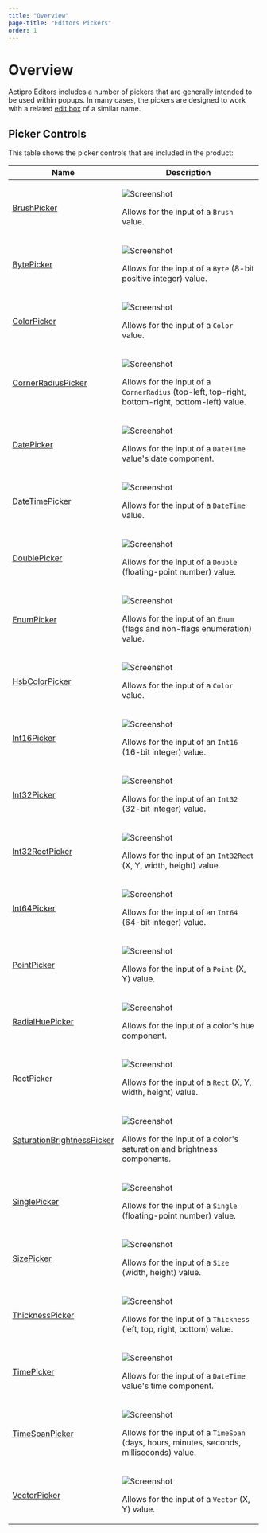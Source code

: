 ```yaml
---
title: "Overview"
page-title: "Editors Pickers"
order: 1
---
```

# Overview

Actipro Editors includes a number of pickers that are generally intended to be used within popups.  In many cases, the pickers are designed to work with a related [edit box](../editboxes/index.md) of a similar name.

## Picker Controls

This table shows the picker controls that are included in the product:

<table>
<thead>

<tr>
<th>Name</th>
<th>Description</th>
</tr>


</thead>
<tbody>

<tr>
<td>

[BrushPicker](brushpicker.md)

</td>
<td>

![Screenshot](../images/brushpicker.png)

Allows for the input of a `Brush` value.

</td>
</tr>

<tr>
<td>

[BytePicker](bytepicker.md)

</td>
<td>

![Screenshot](../images/int32picker.png)

Allows for the input of a `Byte` (8-bit positive integer) value.

</td>
</tr>

<tr>
<td>

[ColorPicker](colorpicker.md)

</td>
<td>

![Screenshot](../images/colorpicker.png)

Allows for the input of a `Color` value.

</td>
</tr>

<tr>
<td>

[CornerRadiusPicker](cornerradiuspicker.md)

</td>
<td>

![Screenshot](../images/cornerradiuspicker.png)

Allows for the input of a `CornerRadius` (top-left, top-right, bottom-right, bottom-left) value.

</td>
</tr>

<tr>
<td>

[DatePicker](datepicker.md)

</td>
<td>

![Screenshot](../images/datepicker.png)

Allows for the input of a `DateTime` value's date component.

</td>
</tr>

<tr>
<td>

[DateTimePicker](datetimepicker.md)

</td>
<td>

![Screenshot](../images/datetimepicker.png)

Allows for the input of a `DateTime` value.

</td>
</tr>

<tr>
<td>

[DoublePicker](doublepicker.md)

</td>
<td>

![Screenshot](../images/doublepicker.png)

Allows for the input of a `Double` (floating-point number) value.

</td>
</tr>

<tr>
<td>

[EnumPicker](enumpicker.md)

</td>
<td>

![Screenshot](../images/enumpicker-flags.png)

Allows for the input of an `Enum` (flags and non-flags enumeration) value.

</td>
</tr>

<tr>
<td>

[HsbColorPicker](hsbcolorpicker.md)

</td>
<td>

![Screenshot](../images/hsbcolorpicker.png)

Allows for the input of a `Color` value.

</td>
</tr>

<tr>
<td>

[Int16Picker](int16picker.md)

</td>
<td>

![Screenshot](../images/int32picker.png)

Allows for the input of an `Int16` (16-bit integer) value.

</td>
</tr>

<tr>
<td>

[Int32Picker](int32picker.md)

</td>
<td>

![Screenshot](../images/int32picker.png)

Allows for the input of an `Int32` (32-bit integer) value.

</td>
</tr>

<tr>
<td>

[Int32RectPicker](int32rectpicker.md)

</td>
<td>

![Screenshot](../images/rectpicker.png)

Allows for the input of an `Int32Rect` (X, Y, width, height) value.

</td>
</tr>

<tr>
<td>

[Int64Picker](int64picker.md)

</td>
<td>

![Screenshot](../images/int32picker.png)

Allows for the input of an `Int64` (64-bit integer) value.

</td>
</tr>

<tr>
<td>

[PointPicker](pointpicker.md)

</td>
<td>

![Screenshot](../images/pointpicker.png)

Allows for the input of a `Point` (X, Y) value.

</td>
</tr>

<tr>
<td>

[RadialHuePicker](radialhuepicker.md)

</td>
<td>

![Screenshot](../images/radialhuepicker.png)

Allows for the input of a color's hue component.

</td>
</tr>

<tr>
<td>

[RectPicker](rectpicker.md)

</td>
<td>

![Screenshot](../images/rectpicker.png)

Allows for the input of a `Rect` (X, Y, width, height) value.

</td>
</tr>

<tr>
<td>

[SaturationBrightnessPicker](saturationbrightness.md)

</td>
<td>

![Screenshot](../images/saturationbrightness.png)

Allows for the input of a color's saturation and brightness components.

</td>
</tr>

<tr>
<td>

[SinglePicker](singlepicker.md)

</td>
<td>

![Screenshot](../images/doublepicker.png)

Allows for the input of a `Single` (floating-point number) value.

</td>
</tr>

<tr>
<td>

[SizePicker](sizepicker.md)

</td>
<td>

![Screenshot](../images/sizepicker.png)

Allows for the input of a `Size` (width, height) value.

</td>
</tr>

<tr>
<td>

[ThicknessPicker](thicknesspicker.md)

</td>
<td>

![Screenshot](../images/thicknesspicker.png)

Allows for the input of a `Thickness` (left, top, right, bottom) value.

</td>
</tr>

<tr>
<td>

[TimePicker](timepicker.md)

</td>
<td>

![Screenshot](../images/timepicker.png)

Allows for the input of a `DateTime` value's time component.

</td>
</tr>

<tr>
<td>

[TimeSpanPicker](timespanpicker.md)

</td>
<td>

![Screenshot](../images/timespanpicker.png)

Allows for the input of a `TimeSpan` (days, hours, minutes, seconds, milliseconds) value.

</td>
</tr>

<tr>
<td>

[VectorPicker](vectorpicker.md)

</td>
<td>

![Screenshot](../images/pointpicker.png)

Allows for the input of a `Vector` (X, Y) value.

</td>
</tr>

</tbody>
</table>
